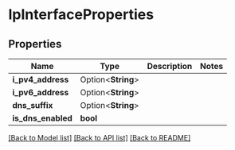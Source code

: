 # IpInterfaceProperties

## Properties

Name | Type | Description | Notes
------------ | ------------- | ------------- | -------------
**i_pv4_address** | Option<**String**> |  | 
**i_pv6_address** | Option<**String**> |  | 
**dns_suffix** | Option<**String**> |  | 
**is_dns_enabled** | **bool** |  | 

[[Back to Model list]](../README.md#documentation-for-models) [[Back to API list]](../README.md#documentation-for-api-endpoints) [[Back to README]](../README.md)


